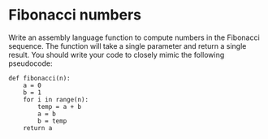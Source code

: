 Fibonacci numbers
=================

Write an assembly language function to compute numbers in the
Fibonacci sequence. The function will take a single parameter and
return a single result. You should write your code to closely mimic
the following pseudocode:

```
def fibonacci(n):
    a = 0
    b = 1
    for i in range(n):
        temp = a + b
        a = b
        b = temp
    return a
```
